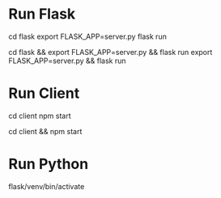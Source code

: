 # Run Flask
cd flask
export FLASK_APP=server.py
flask run

cd flask && export FLASK_APP=server.py && flask run
export FLASK_APP=server.py && flask run

# Run Client
cd client
npm start

cd client && npm start

# Run Python
flask/venv/bin/activate